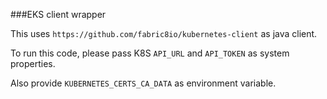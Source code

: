 ###EKS client wrapper

This uses `https://github.com/fabric8io/kubernetes-client` as java client.

To run this code, please pass K8S `API_URL` and `API_TOKEN` as system properties.

Also provide `KUBERNETES_CERTS_CA_DATA` as environment variable. 